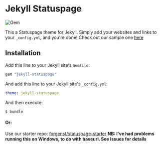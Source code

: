 # Jekyll Statuspage

![Gem](https://img.shields.io/gem/v/jekyll-statuspage?color=red&label=gem%20theme&logo=jekyll)

This a Statuspage theme for Jekyll. Simply add your websites and links to your `_config.yml`, and you're done! Check out our sample one [here](/sampleconfig.yml)

## Installation

Add this line to your Jekyll site's `Gemfile`:

```ruby
gem "jekyll-statuspage"
```

And add this line to your Jekyll site's `_config.yml`:

```yaml
theme: jekyll-statuspage
```

And then execute:

```
$ bundle
```

#### Or:

Use our starter repo: [forgenst/statuspage-starter](https://github.com/forgenst/statuspage-starter)
**NB: I've had problems running this on Windows, to do with baseurl. See Issues for details**